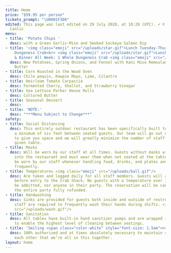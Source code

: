 ```yaml
---
title: Home
price: "$59.95 per person"
tickets_prompt: "\U0001F3D6"
edited: This page was last edited on 29 July 2020, at 10:28 (UTC). ✐ © 1950 - 2020
  Canlis
menu:
- title: 'Potato Chips '
  desc: with a Green Garlic-Miso and Smoked Sockeye Salmon Dip
- title: '<img class="emoji" src="/uploads/star.gif">Lunch Tuesday-Thursday: 1 Half
    Dungeness Crab<br> <img class="emoji" src="/uploads/star.gif">Lunch Friday/Saturday
    & Dinner All Week: 1 Whole Dungeness Crab <img class="emoji" src="/uploads/star.gif">'
  desc: New Potatoes, Spring Onions, and Fennel with Kani Miso Remoulade and Drawn
    Butter
- title: Corn Roasted in the Wood Oven
  desc: Chile pequin, Kewpie Mayo, Lime, Cilantro
- title: Heirloom Tomato Carpaccio
  desc: Fermented Cherry, Shallot, and Strawberry Vinegar
- title: Sea Lettuce Parker House Rolls
  desc: Cultured Butter
- title: Seasonal Dessert
  desc: 
- title: 'NOTE:'
  desc: "***Menu Subject to Change***"
safety:
- title: Social Distancing
  desc: This entirely outdoor restaurant has been specifically built to accommodate
    a minimum of six feet between seated guests. Our team will go out of their way
    to give you space and we will greatly minimize the number of staff serving any
    given table.
- title: Masks
  desc: Will be worn by our staff at all times. Guests without masks will not be allowed
    into the restaurant and must wear them when not seated at the table. Gloves will
    be worn by our staff whenever handling food, drinks, and plates and are changed
    frequently.
- title: Temperatures <img class="emoji" src="/uploads/ball.gif"/>
  desc: Are taken and logged daily for all staff members. Guests will also be temp-checked
    before entry to the Crab Shack. No guests with a temperature over 100.4F will
    be admitted, nor anyone in their party. The reservation will be cancelled and
    the entire party fully refunded.
- title: Handwashing
  desc: Sinks are provided for guests both inside and outside of restrooms. Crab shack
    staff are required to frequently wash their hands during shifts. <img class="emoji"
    src="/uploads/wash.gif"/>
- title: Sanitation
  desc: All tables have built-in hand sanitizer pumps and are wrapped in polyurethane
    to enable the highest level of cleaning between seatings.
- title: 'Smiling <span class="color-white" style="font-size: 1.5em">☺</span>'
  desc: 100% authorized and at times absolutely necessary to maintain sanity and remind
    each other that we’re all in this together.
layout: home
---
```


